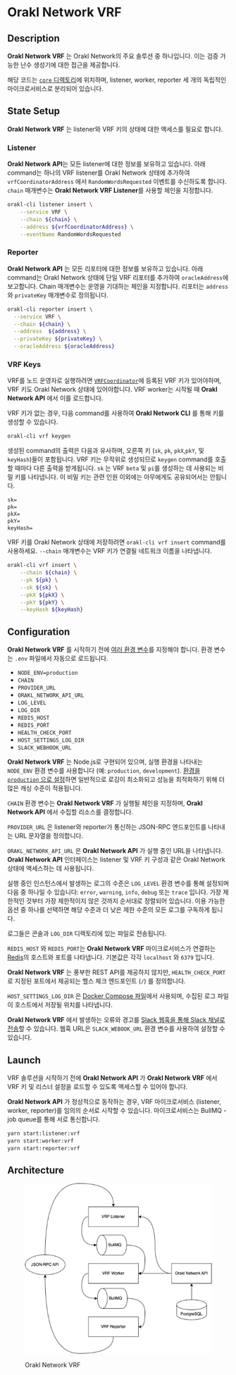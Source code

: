 # Orakl Network VRF

## Description

**Orakl Network VRF** 는 Orakl Network의 주요 솔루션 중 하나입니다. 이는 검증 가능한 난수 생성기에 대한 접근을 제공합니다.

해당 코드는 [`core` 디렉토리](https://github.com/Bisonai/orakl/tree/master/core)에 위치하며, listener, worker, reporter 세 개의 독립적인 마이크로서비스로 분리되어 있습니다.

## State Setup

**Orakl Network VRF** 는 listener와 VRF 키의 상태에 대한 액세스를 필요로 합니다.

### Listener

**Orakl Network API**는 모든 listener에 대한 정보를 보유하고 있습니다. 아래 command는 하나의 VRF listener를 Orakl Network 상태에 추가하여 `vrfCoordinatorAddress` 에서 `RandomWordsRequested` 이벤트를 수신하도록 합니다. `chain` 매개변수는 **Orakl Network VRF Listener**를 사용할 체인을 지정합니다.

```sh
orakl-cli listener insert \
    --service VRF \
    --chain ${chain} \
    --address ${vrfCoordinatorAddress} \
    --eventName RandomWordsRequested
```

### Reporter

**Orakl Network API** 는 모든 리포터에 대한 정보를 보유하고 있습니다. 아래 command는 Orakl Network 상태에 단일 VRF 리포터를 추가하여 `oracleAddress`에 보고합니다. Chain 매개변수는 운영을 기대하는 체인을 지정합니다. 리포터는 `address` 와 `privateKey` 매개변수로 정의됩니다.

```sh
orakl-cli reporter insert \
  --service VRF \
  --chain ${chain} \
  --address  ${address} \
  --privateKey ${privateKey} \
  --oracleAddress ${oracleAddress}
```

### VRF Keys

VRF를 노드 운영자로 실행하려면 [`VRFCoordinator`](https://github.com/Bisonai/orakl/blob/master/contracts/src/v0.1/VRFCoordinator.sol)에 등록된 VRF 키가 있어야하며, VRF 키도 Orakl Network 상태에 있어야합니다. VRF worker는 시작될 때 **Orakl Network API** 에서 이를 로드합니다.

VRF 키가 없는 경우, 다음 command를 사용하여 **Orakl Network CLI** 를 통해 키를 생성할 수 있습니다.

```sh
orakl-cli vrf keygen
```

생성된 command의 출력은 다음과 유사하며, 오른쪽 키 (`sk`, `pk`, `pkX`,`pkY`, 및 `keyHash`)들이 포함됩니다. VRF 키는 무작위로 생성되므로 `keygen` command를 호출할 때마다 다른 출력을 받게됩니다. `sk` 는 VRF `beta` 및 `pi`를 생성하는 데 사용되는 비밀 키를 나타냅니다. 이 비밀 키는 관련 인원 이외에는 아무에게도 공유되어서는 안됩니다.

```
sk=
pk=
pkX=
pkY=
keyHash=
```

VRF 키를 Orakl Network 상태에 저장하려면 `orakl-cli vrf insert` command를 사용하세요. `--chain` 매개변수는 VRF 키가 연결될 네트워크 이름을 나타냅니다.

```sh
orakl-cli vrf insert \
    --chain ${chain} \
    --pk ${pk} \
    --sk ${sk} \
    --pkX ${pkX} \
    --pkY ${pkY} \
    --keyHash ${keyHash}
```

## Configuration

**Orakl Network VRF** 를 시작하기 전에 [여러 환경 변수](https://github.com/Bisonai/orakl/blob/master/core/.env.example)를 지정해야 합니다. 환경 변수는 `.env` 파일에서 자동으로 로드됩니다.

- `NODE_ENV=production`
- `CHAIN`
- `PROVIDER_URL`
- `ORAKL_NETWORK_API_URL`
- `LOG_LEVEL`
- `LOG_DIR`
- `REDIS_HOST`
- `REDIS_PORT`
- `HEALTH_CHECK_PORT`
- `HOST_SETTINGS_LOG_DIR`
- `SLACK_WEBHOOK_URL`

**Orakl Network VRF** 는 Node.js로 구현되어 있으며, 실행 환경을 나타내는 `NODE_ENV` 환경 변수를 사용합니다 (예: `production`, `development`). [환경을 `production` 으로 설정](https://nodejs.dev/en/learn/nodejs-the-difference-between-development-and-production/)하면 일반적으로 로깅이 최소화되고 성능을 최적화하기 위해 더 많은 캐싱 수준이 적용됩니다.

`CHAIN` 환경 변수는 **Orakl Network VRF** 가 실행될 체인을 지정하며, **Orakl Network API** 에서 수집할 리소스를 결정합니다.

`PROVIDER_URL` 은 listener와 reporter가 통신하는 JSON-RPC 엔드포인트를 나타내는 URL 문자열을 정의합니다.

`ORAKL_NETWORK_API_URL` 은 **Orakl Network API** 가 실행 중인 URL을 나타냅니다. **Orakl Network API** 인터페이스는 listener 및 VRF 키 구성과 같은 Orakl Network 상태에 액세스하는 데 사용됩니다.

실행 중인 인스턴스에서 발생하는 로그의 수준은 `LOG_LEVEL` 환경 변수를 통해 설정되며 다음 중 하나일 수 있습니다: `error`, `warning`, `info`, `debug` 또는 `trace` 입니다. 가장 제한적인 것부터 가장 제한적이지 않은 것까지 순서대로 정렬되어 있습니다. 이용 가능한 옵션 중 하나를 선택하면 해당 수준과 더 낮은 제한 수준의 모든 로그를 구독하게 됩니다.

로그들은 콘솔과 `LOG_DIR` 디렉토리에 있는 파일로 전송됩니다.

`REDIS_HOST` 와 `REDIS_PORT`는 **Orakl Network VRF** 마이크로서비스가 연결하는 [Redis](https://redis.io/)의 호스트와 포트를 나타냅니다. 기본값은 각각 `localhost` 와 `6379` 입니다.&#x20;

**Orakl Network VRF** 는 풍부한 REST API를 제공하지 않지만, `HEALTH_CHECK_PORT` 로 지정된 포트에서 제공되는 헬스 체크 엔드포인트 (`/`) 를 정의합니다.

`HOST_SETTINGS_LOG_DIR` 은 [Docker Compose 파일](https://github.com/Bisonai/orakl/blob/master/core/docker-compose.vrf.yaml)에서 사용되며, 수집된 로그 파일이 호스트에서 저장될 위치를 나타냅니다.

**Orakl Network VRF** 에서 발생하는 오류와 경고를 [Slack 웹훅을 통해 Slack 채널로 전송](https://api.slack.com/messaging/webhooks)할 수 있습니다. 웹훅 URL은 `SLACK_WEBOOK_URL` 환경 변수를 사용하여 설정할 수 있습니다.

## Launch

VRF 솔루션을 시작하기 전에 **Orakl Network API** 가 **Orakl Network VRF** 에서 VRF 키 및 리스너 설정을 로드할 수 있도록 액세스할 수 있어야 합니다.

**Orakl Network API** 가 정상적으로 동작하는 경우, VRF 마이크로서비스 (listener, worker, reporter)를 임의의 순서로 시작할 수 있습니다. 마이크로서비스는 BullMQ - job queue를 통해 서로 통신합니다.

```sh
yarn start:listener:vrf
yarn start:worker:vrf
yarn start:reporter:vrf
```

## Architecture

<figure><img src="../.gitbook/assets/orakl-network-vrf.png" alt=""><figcaption><p>Orakl Network VRF</p></figcaption></figure>
